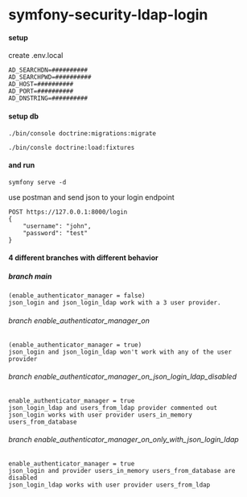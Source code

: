 # symfony-security-ldap-login

#### setup
create .env.local
````
AD_SEARCHDN=##########
AD_SEARCHPWD=##########
AD_HOST=##########
AD_PORT=##########
AD_DNSTRING=##########
````
#### setup db
````
./bin/console doctrine:migrations:migrate

./bin/consle doctrine:load:fixtures
````
#### and run
````
symfony serve -d
````

use postman and send json to your login endpoint
````
POST https://127.0.0.1:8000/login
{
    "username": "john",
    "password": "test"
}
````

#### 4 different branches with different behavior

##### branch main 
````
(enable_authenticator_manager = false)
json_login and json_login_ldap work with a 3 user provider.
````

###### branch enable_authenticator_manager_on
````
(enable_authenticator_manager = true)
json_login and json_login_ldap won't work with any of the user provider
````
###### branch enable_authenticator_manager_on_json_login_ldap_disabled
````
enable_authenticator_manager = true
json_login_ldap and users_from_ldap provider commented out
json_login works with user provider users_in_memory users_from_database
````

###### branch enable_authenticator_manager_on_only_with_json_login_ldap
````
enable_authenticator_manager = true
json_login and provider users_in_memory users_from_database are disabled
json_login_ldap works with user provider users_from_ldap 
````
